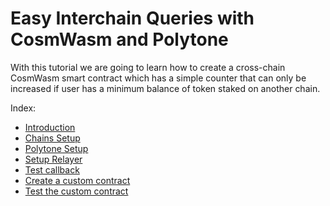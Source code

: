 # Easy Interchain Queries with CosmWasm and Polytone

With this tutorial we are going to learn how to create a cross-chain CosmWasm smart contract which has a simple counter that can only be increased if user has a minimum balance of token staked on another chain.

Index:

- [Introduction](./1-introduction.md)
- [Chains Setup](./2-chains.md)
- [Polytone Setup](./3-polytone.md)
- [Setup Relayer](./4-relayer.md)
- [Test callback](./5-test-callback.md)
- [Create a custom contract](./6-custom-contract.md)
- [Test the custom contract](./7-test-contract.md)
